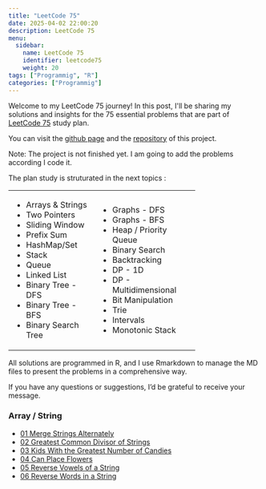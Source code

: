 ```yaml
---
title: "LeetCode 75"
date: 2025-04-02 22:00:20
description: LeetCode 75
menu:
  sidebar:
    name: LeetCode 75
    identifier: leetcode75
    weight: 20
tags: ["Programmig", "R"]
categories: ["Programmig"]
---
```


Welcome to my LeetCode 75 journey! In this post, I'll be sharing my solutions and insights for the 75 essential problems that are part of [LeetCode 75](https://leetcode.com/studyplan/leetcode-75/) study plan.

You can visit the [github page](https://joelcae.github.io/leetcode-75/) and the [repository](https://github.com/JoelCae/leetcode-75) of this project. 

Note: The project is not finished yet. I am going to add the problems according I code it. 

The plan study is struturated in the next topics :

<table style="width:74%;">
<colgroup>
<col style="width: 34%" />
<col style="width: 38%" />
</colgroup>
<tbody>
<tr class="odd">
<td><ul>
<li>Arrays &amp; Strings</li>
<li>Two Pointers</li>
<li>Sliding Window</li>
<li>Prefix Sum</li>
<li>HashMap/Set</li>
<li>Stack</li>
<li>Queue</li>
<li>Linked List</li>
<li>Binary Tree - DFS</li>
<li>Binary Tree - BFS</li>
<li>Binary Search Tree</li>
</ul></td>
<td><ul>
<li>Graphs - DFS</li>
<li>Graphs - BFS</li>
<li>Heap / Priority Queue</li>
<li>Binary Search</li>
<li>Backtracking</li>
<li>DP - 1D</li>
<li>DP - Multidimensional</li>
<li>Bit Manipulation</li>
<li>Trie</li>
<li>Intervals</li>
<li>Monotonic Stack</li>
</ul></td>
</tr>
</tbody>
</table>

All solutions are programmed in R, and I use Rmarkdown to manage the MD files to present the problems in a comprehensive way.

If you have any questions or suggestions, I’d be grateful to receive your message. 

### Array / String
- [01 Merge Strings Alternately](https://joelcae.github.io/leetcode-75/posts/01_1768_Merge_Strings_Alternately)
- [02 Greatest Common Divisor of Strings](https://joelcae.github.io/leetcode-75/posts/02_1071_Greatest_Common_Divisor_of_Strings)
- [03 Kids With the Greatest Number of Candies](https://joelcae.github.io/leetcode-75/posts/03_1431_Kids_With_the_Greatest_Number_of_Candies)
- [04 Can Place Flowers](https://joelcae.github.io/leetcode-75/posts/04_650_Can_Place_Flowers)
- [05 Reverse Vowels of a String](https://joelcae.github.io/leetcode-75/posts/05_345_Reverse_Vowels_of_a_String)
- [06 Reverse Words in a String](https://joelcae.github.io/leetcode-75/posts/06_151_Reverse_Words_in_a_String)
